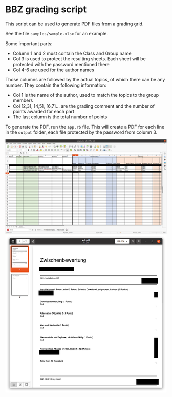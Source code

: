 # BBZ grading script

This script can be used to generate PDF files from a grading grid.

See the file `samples/sample.xlsx` for an example.

Some important parts:

* Column 1 and 2 must contain the Class and Group name
* Col 3 is used to protect the resulting sheets. Each sheet will be protected with the password mentioned there
* Col 4-6 are used for the author names

Those columns are followed by the actual topics, of which there can be any number. They contain the following information:

* Col 1 is the name of the author, used to match the topics to the group members
* Col [2,3], [4,5], [6,7]... are the grading comment and the number of points awarded for each part
* The last column is the total number of points

To generate the PDF, run the `app.rb` file. This will create a PDF for each line in the `output` folder, each file protected by the password from column 3.

![](doc/excel.png)
![](doc/pdf.png)
